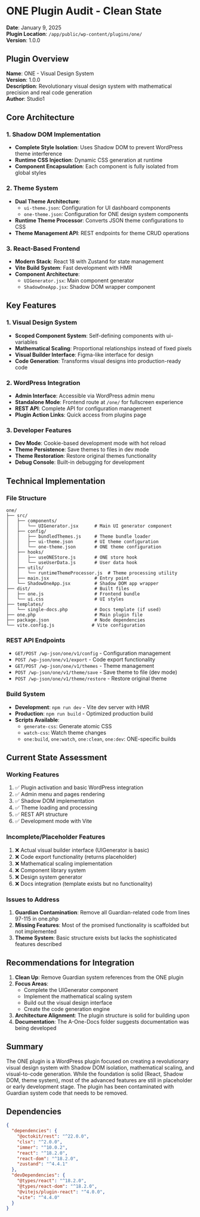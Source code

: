 # ONE Plugin Audit - Clean State

**Date**: January 9, 2025  
**Plugin Location**: `/app/public/wp-content/plugins/one/`  
**Version**: 1.0.0  

## Plugin Overview

**Name**: ONE - Visual Design System  
**Version**: 1.0.0  
**Description**: Revolutionary visual design system with mathematical precision and real code generation  
**Author**: Studio1  

## Core Architecture

### 1. Shadow DOM Implementation
- **Complete Style Isolation**: Uses Shadow DOM to prevent WordPress theme interference
- **Runtime CSS Injection**: Dynamic CSS generation at runtime
- **Component Encapsulation**: Each component is fully isolated from global styles

### 2. Theme System
- **Dual Theme Architecture**:
  - `ui-theme.json`: Configuration for UI dashboard components
  - `one-theme.json`: Configuration for ONE design system components
- **Runtime Theme Processor**: Converts JSON theme configurations to CSS
- **Theme Management API**: REST endpoints for theme CRUD operations

### 3. React-Based Frontend
- **Modern Stack**: React 18 with Zustand for state management
- **Vite Build System**: Fast development with HMR
- **Component Architecture**: 
  - `UIGenerator.jsx`: Main component generator
  - `ShadowOneApp.jsx`: Shadow DOM wrapper component

## Key Features

### 1. Visual Design System
- **Scoped Component System**: Self-defining components with ui-variables
- **Mathematical Scaling**: Proportional relationships instead of fixed pixels
- **Visual Builder Interface**: Figma-like interface for design
- **Code Generation**: Transforms visual designs into production-ready code

### 2. WordPress Integration
- **Admin Interface**: Accessible via WordPress admin menu
- **Standalone Mode**: Frontend route at `/one/` for fullscreen experience
- **REST API**: Complete API for configuration management
- **Plugin Action Links**: Quick access from plugins page

### 3. Developer Features
- **Dev Mode**: Cookie-based development mode with hot reload
- **Theme Persistence**: Save themes to files in dev mode
- **Theme Restoration**: Restore original themes functionality
- **Debug Console**: Built-in debugging for development

## Technical Implementation

### File Structure
```
one/
├── src/
│   ├── components/
│   │   └── UIGenerator.jsx      # Main UI generator component
│   ├── config/
│   │   ├── bundledThemes.js     # Theme bundle loader
│   │   ├── ui-theme.json        # UI theme configuration
│   │   └── one-theme.json       # ONE theme configuration
│   ├── hooks/
│   │   ├── useONEStore.js       # ONE store hook
│   │   └── useUserData.js       # User data hook
│   ├── utils/
│   │   └── runtimeThemeProcessor.js  # Theme processing utility
│   ├── main.jsx                 # Entry point
│   └── ShadowOneApp.jsx         # Shadow DOM app wrapper
├── dist/                        # Built files
│   ├── one.js                   # Frontend bundle
│   └── ui.css                   # UI styles
├── templates/
│   └── single-docs.php          # Docs template (if used)
├── one.php                      # Main plugin file
├── package.json                 # Node dependencies
└── vite.config.js              # Vite configuration
```

### REST API Endpoints
- `GET/POST /wp-json/one/v1/config` - Configuration management
- `POST /wp-json/one/v1/export` - Code export functionality
- `GET/POST /wp-json/one/v1/themes` - Theme management
- `POST /wp-json/one/v1/theme/save` - Save theme to file (dev mode)
- `POST /wp-json/one/v1/theme/restore` - Restore original theme

### Build System
- **Development**: `npm run dev` - Vite dev server with HMR
- **Production**: `npm run build` - Optimized production build
- **Scripts Available**:
  - `generate-css`: Generate atomic CSS
  - `watch-css`: Watch theme changes
  - `one:build`, `one:watch`, `one:clean`, `one:dev`: ONE-specific builds

## Current State Assessment

### Working Features
1. ✅ Plugin activation and basic WordPress integration
2. ✅ Admin menu and pages rendering
3. ✅ Shadow DOM implementation
4. ✅ Theme loading and processing
5. ✅ REST API structure
6. ✅ Development mode with Vite

### Incomplete/Placeholder Features
1. ❌ Actual visual builder interface (UIGenerator is basic)
2. ❌ Code export functionality (returns placeholder)
3. ❌ Mathematical scaling implementation
4. ❌ Component library system
5. ❌ Design system generator
6. ❌ Docs integration (template exists but no functionality)

### Issues to Address
1. **Guardian Contamination**: Remove all Guardian-related code from lines 97-115 in one.php
2. **Missing Features**: Most of the promised functionality is scaffolded but not implemented
3. **Theme System**: Basic structure exists but lacks the sophisticated features described

## Recommendations for Integration

1. **Clean Up**: Remove Guardian system references from the ONE plugin
2. **Focus Areas**: 
   - Complete the UIGenerator component
   - Implement the mathematical scaling system
   - Build out the visual design interface
   - Create the code generation engine
3. **Architecture Alignment**: The plugin structure is solid for building upon
4. **Documentation**: The A-One-Docs folder suggests documentation was being developed

## Summary

The ONE plugin is a WordPress plugin focused on creating a revolutionary visual design system with Shadow DOM isolation, mathematical scaling, and visual-to-code generation. While the foundation is solid (React, Shadow DOM, theme system), most of the advanced features are still in placeholder or early development stage. The plugin has been contaminated with Guardian system code that needs to be removed.

## Dependencies

```json
{
  "dependencies": {
    "@octokit/rest": "^22.0.0",
    "clsx": "^2.0.0",
    "immer": "^10.0.2",
    "react": "^18.2.0",
    "react-dom": "^18.2.0",
    "zustand": "^4.4.1"
  },
  "devDependencies": {
    "@types/react": "^18.2.0",
    "@types/react-dom": "^18.2.0",
    "@vitejs/plugin-react": "^4.0.0",
    "vite": "^4.4.0"
  }
}
```
